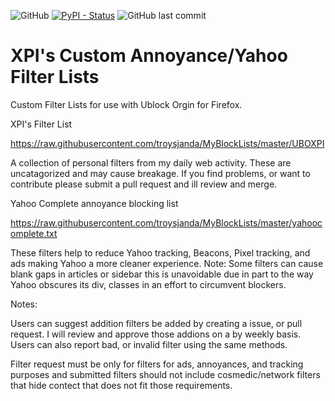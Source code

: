 ![GitHub](https://img.shields.io/github/license/troysjanda/MyBlockLists?style=plastic)
[![PyPI - Status](https://img.shields.io/pypi/status/Django.svg?style=plastic)](https://github.com/troysjanda/MyBlockLists)
![GitHub last commit](https://img.shields.io/github/last-commit/troysjanda/MyBlockLists?style=plastic)

# XPI's Custom Annoyance/Yahoo Filter Lists

Custom Filter Lists for use with Ublock Orgin for Firefox.

XPI's Filter List 
 
https://raw.githubusercontent.com/troysjanda/MyBlockLists/master/UBOXPI

A collection of personal filters from my daily web activity. These are uncatagorized and may cause breakage. If you find problems, or want to contribute please submit a pull request and ill review and merge.


Yahoo Complete annoyance blocking list

https://raw.githubusercontent.com/troysjanda/MyBlockLists/master/yahoocomplete.txt

These filters help to reduce Yahoo tracking, Beacons, Pixel tracking, and ads making Yahoo a more cleaner experience. Note: Some filters can cause blank gaps in articles or sidebar this is unavoidable due in part to the way Yahoo obscures its div, classes in an effort to circumvent blockers.

Notes:

Users can suggest addition filters be added by creating a issue, or pull request. I will review and approve those addions on a by weekly basis. Users can also report bad, or invalid filter using the same methods. 

Filter request must be only for filters for ads, annoyances, and tracking purposes and submitted filters should not include cosmedic/network filters that hide contect that does not fit those requirements.
